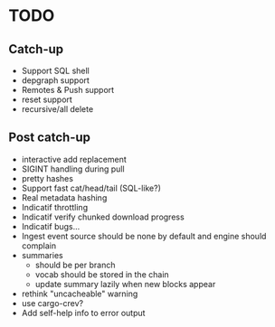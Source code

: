 # TODO

## Catch-up
- Support SQL shell
- depgraph support
- Remotes & Push support
- reset support
- recursive/all delete

## Post catch-up
- interactive add replacement
- SIGINT handling during pull
- pretty hashes
- Support fast cat/head/tail (SQL-like?)
- Real metadata hashing
- Indicatif throttling
- Indicatif verify chunked download progress
- Indicatif bugs...
- Ingest event source should be none by default and engine should complain
- summaries
  - should be per branch
  - vocab should be stored in the chain
  - update summary lazily when new blocks appear
- rethink "uncacheable" warning
- use cargo-crev?
- Add self-help info to error output